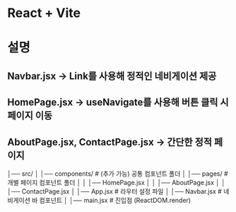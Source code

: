 # React + Vite

# 설명

## Navbar.jsx → Link를 사용해 정적인 네비게이션 제공

## HomePage.jsx → useNavigate를 사용해 버튼 클릭 시 페이지 이동

## AboutPage.jsx, ContactPage.jsx → 간단한 정적 페이지

│── src/
│ │── components/ # (추가 가능) 공통 컴포넌트 폴더
│ │── pages/ # 개별 페이지 컴포넌트 폴더
│ │ │── HomePage.jsx
│ │ │── AboutPage.jsx
│ │ │── ContactPage.jsx
│ │── App.jsx # 라우터 설정 파일
│ │── Navbar.jsx # 네비게이션 바 컴포넌트
│ │── main.jsx # 진입점 (ReactDOM.render)
